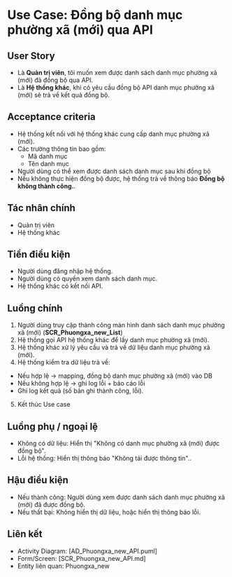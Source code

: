 # Use Case: Đồng bộ danh mục phường xã (mới) qua API
## User Story
- Là **Quản trị viên**, tôi muốn xem được danh sách danh mục phường xã (mới) đã đồng bộ qua API.
- Là **Hệ thống khác**, khi có yêu cầu đồng bộ API danh mục phường xã (mới) sẽ trả về kết quả đồng bộ.

## Acceptance criteria
- Hệ thống kết nối với hệ thống khác cung cấp danh mục phường xã (mới).
- Các trường thông tin bao gồm: 
   - Mã danh mục
   - Tên danh mục
- Người dùng có thể xem được danh sách danh mục sau khi đồng bộ
- Nếu không thực hiện đồng bộ được, hệ thống trả về thông báo **Đồng bộ không thành công.**.


## Tác nhân chính
- Quản trị viên
- Hệ thống khác

## Tiền điều kiện
- Người dùng đăng nhập hệ thống.
- Người dùng có quyền xem danh sách danh mục.
- Hệ thống khác có kết nối API.

## Luồng chính
1. Người dùng truy cập thành công màn hình danh sách danh mục phường xã (mới) (**SCR_Phuongxa_new_List**)
2. Hệ thống gọi API hệ thống khác để lấy danh mục phường xã (mới).
3. Hệ thống khác xử lý yêu cầu và trả về dữ liệu danh mục phường xã (mới).
4. Hệ thống kiểm tra dữ liệu trả về:
 - Nếu hợp lệ → mapping, đồng bộ danh mục phường xã (mới) vào DB
 - Nếu không hợp lệ → ghi log lỗi + báo cáo lỗi
 - Ghi log kết quả (số bản ghi thành công, lỗi).
5. Kết thúc Use case

## Luồng phụ / ngoại lệ
- Không có dữ liệu: Hiển thị "Không có danh mục phường xã (mới) được đồng bộ".
- Lỗi hệ thống: Hiển thị thông báo "Không tải được thông tin"..

## Hậu điều kiện
- Nếu thành công: Người dùng xem được danh sách danh mục phường xã (mới) đã được đồng bộ.
- Nếu thất bại: Không hiển thị dữ liệu, hoặc hiển thị thông báo lỗi.

## Liên kết
- Activity Diagram: [AD_Phuongxa_new_API.puml]
- Form/Screen: [SCR_Phuongxa_new_API.md]
- Entity liên quan: Phuongxa_new
